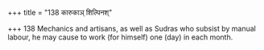 +++
title = "138 कारुकाञ् शिल्पिनश्"

+++
138	Mechanics and artisans, as well as Sudras who subsist by manual labour, he may cause to work (for himself) one (day) in each month.